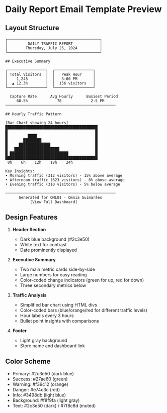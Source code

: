 # Daily Report Email Template Preview

## Layout Structure

```
┌─────────────────────────────────────────┐
│         DAILY TRAFFIC REPORT            │
│        Thursday, July 25, 2024          │
└─────────────────────────────────────────┘

## Executive Summary

┌─────────────────┐  ┌─────────────────┐
│ Total Visitors  │  │   Peak Hour     │
│    1,245        │  │   3:00 PM       │
│  ▲ 12.3%        │  │  156 visitors   │
└─────────────────┘  └─────────────────┘

  Capture Rate      Avg Hourly      Busiest Period
     68.5%             78             2-5 PM
─────────────────────────────────────────────────

## Hourly Traffic Pattern

[Bar Chart showing 24 hours]
█████████████████████████████████████████
█                                       █
█         ████                          █
█       ████████                        █
█     ██████████████                    █
█   ████████████████████                █
█ ██████████████████████████            █
█████████████████████████████████████████
 0h    6h    12h    18h    24h

Key Insights:
• Morning traffic (312 visitors) - 15% above average
• Afternoon traffic (623 visitors) - 8% above average  
• Evening traffic (310 visitors) - 5% below average

─────────────────────────────────────────────────
      Generated for OML01 - Omnia Guimarães
           [View Full Dashboard]
```

## Design Features

1. **Header Section**
   - Dark blue background (#2c3e50)
   - White text for contrast
   - Date prominently displayed

2. **Executive Summary**
   - Two main metric cards side-by-side
   - Large numbers for easy reading
   - Color-coded change indicators (green for up, red for down)
   - Three secondary metrics below

3. **Traffic Analysis**
   - Simplified bar chart using HTML divs
   - Color-coded bars (blue/orange/red for different traffic levels)
   - Hour labels every 3 hours
   - Bullet point insights with comparisons

4. **Footer**
   - Light gray background
   - Store name and dashboard link

## Color Scheme
- Primary: #2c3e50 (dark blue)
- Success: #27ae60 (green)
- Warning: #f39c12 (orange)
- Danger: #e74c3c (red)
- Info: #3498db (light blue)
- Background: #f8f9fa (light gray)
- Text: #2c3e50 (dark) / #7f8c8d (muted)